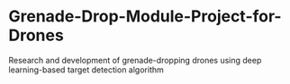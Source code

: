 # Grenade-Drop-Module-Project-for-Drones
Research and development of grenade-dropping drones using deep learning-based target detection algorithm
